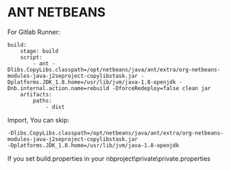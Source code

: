 # ANT NETBEANS

For Gitlab Runner:

```
build:
    stage: build
    script:
        - ant -Dlibs.CopyLibs.classpath=/opt/netbeans/java/ant/extra/org-netbeans-modules-java-j2seproject-copylibstask.jar -Dplatforms.JDK_1.8.home=/usr/lib/jvm/java-1.8-openjdk -Dnb.internal.action.name=rebuild -DforceRedeploy=false clean jar
    artifacts:
        paths:
            - dist
```

Import, You can skip:

```
-Dlibs.CopyLibs.classpath=/opt/netbeans/java/ant/extra/org-netbeans-modules-java-j2seproject-copylibstask.jar
-Dplatforms.JDK_1.8.home=/usr/lib/jvm/java-1.8-openjdk
```

If you set build.properties in your nbproject\private\private.properties

